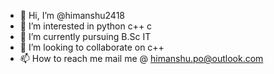 - 👋 Hi, I’m @himanshu2418
- 👀 I’m interested in python c++ c
- 🌱 I’m currently pursuing B.Sc IT 
- 💞️ I’m looking to collaborate on c++
- 📫 How to reach me mail me @ himanshu.po@outlook.com

<!---
himanshu2418/himanshu2418 is a ✨ special ✨ repository because its `README.md` (this file) appears on your GitHub profile.
You can click the Preview link to take a look at your changes.
--->
